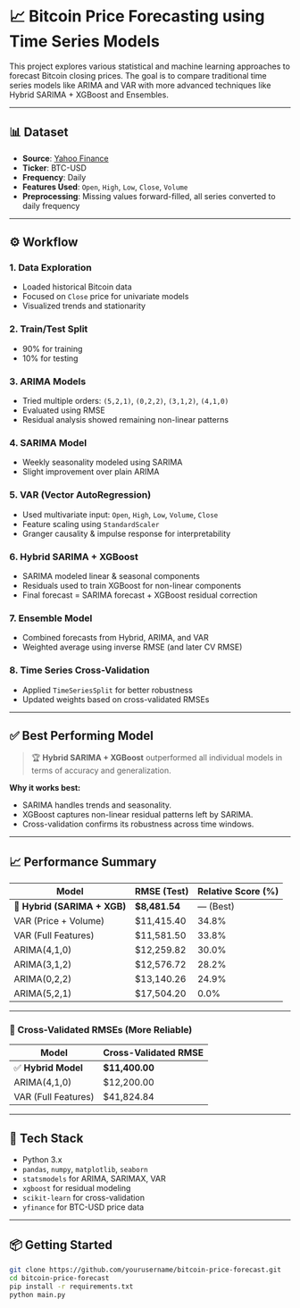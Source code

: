 # 📈 Bitcoin Price Forecasting using Time Series Models

This project explores various statistical and machine learning approaches to forecast Bitcoin closing prices. The goal is to compare traditional time series models like ARIMA and VAR with more advanced techniques like Hybrid SARIMA + XGBoost and Ensembles.

---

## 📊 Dataset

- **Source**: [Yahoo Finance](https://finance.yahoo.com)
- **Ticker**: BTC-USD
- **Frequency**: Daily
- **Features Used**: `Open`, `High`, `Low`, `Close`, `Volume`
- **Preprocessing**: Missing values forward-filled, all series converted to daily frequency

---

## ⚙️ Workflow

### 1. Data Exploration
- Loaded historical Bitcoin data
- Focused on `Close` price for univariate models
- Visualized trends and stationarity

### 2. Train/Test Split
- 90% for training
- 10% for testing

### 3. ARIMA Models
- Tried multiple orders: `(5,2,1)`, `(0,2,2)`, `(3,1,2)`, `(4,1,0)`
- Evaluated using RMSE
- Residual analysis showed remaining non-linear patterns

### 4. SARIMA Model
- Weekly seasonality modeled using SARIMA
- Slight improvement over plain ARIMA

### 5. VAR (Vector AutoRegression)
- Used multivariate input: `Open`, `High`, `Low`, `Volume`, `Close`
- Feature scaling using `StandardScaler`
- Granger causality & impulse response for interpretability

### 6. Hybrid SARIMA + XGBoost
- SARIMA modeled linear & seasonal components
- Residuals used to train XGBoost for non-linear components
- Final forecast = SARIMA forecast + XGBoost residual correction

### 7. Ensemble Model
- Combined forecasts from Hybrid, ARIMA, and VAR
- Weighted average using inverse RMSE (and later CV RMSE)

### 8. Time Series Cross-Validation
- Applied `TimeSeriesSplit` for better robustness
- Updated weights based on cross-validated RMSEs

---

## ✅ Best Performing Model

> 🏆 **Hybrid SARIMA + XGBoost** outperformed all individual models in terms of accuracy and generalization.

**Why it works best:**
- SARIMA handles trends and seasonality.
- XGBoost captures non-linear residual patterns left by SARIMA.
- Cross-validation confirms its robustness across time windows.

---

## 📈 Performance Summary

| Model                     | RMSE (Test)   | Relative Score (%) |
|--------------------------|---------------|---------------------|
| 🏅 **Hybrid (SARIMA + XGB)** | **$8,481.54**     | — (Best)            |
| VAR (Price + Volume)     | $11,415.40     | 34.8%               |
| VAR (Full Features)      | $11,581.50     | 33.8%               |
| ARIMA(4,1,0)             | $12,259.82     | 30.0%               |
| ARIMA(3,1,2)             | $12,576.72     | 28.2%               |
| ARIMA(0,2,2)             | $13,140.26     | 24.9%               |
| ARIMA(5,2,1)             | $17,504.20     | 0.0%                |

---

### 🔁 Cross-Validated RMSEs (More Reliable)

| Model                  | Cross-Validated RMSE |
|-----------------------|----------------------|
| ✅ **Hybrid Model**     | **$11,400.00**       |
| ARIMA(4,1,0)          | $12,200.00           |
| VAR (Full Features)   | $41,824.84           |

---

## 🧠 Tech Stack

- Python 3.x
- `pandas`, `numpy`, `matplotlib`, `seaborn`
- `statsmodels` for ARIMA, SARIMAX, VAR
- `xgboost` for residual modeling
- `scikit-learn` for cross-validation
- `yfinance` for BTC-USD price data

---

## 📦 Getting Started

```bash
git clone https://github.com/yourusername/bitcoin-price-forecast.git
cd bitcoin-price-forecast
pip install -r requirements.txt
python main.py
